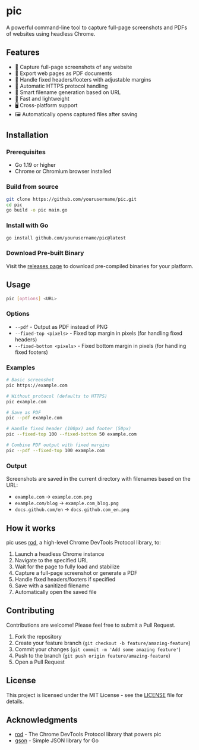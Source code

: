 # pic

A powerful command-line tool to capture full-page screenshots and PDFs of websites using headless Chrome.

## Features

- 📸 Capture full-page screenshots of any website
- 📄 Export web pages as PDF documents
- 🎯 Handle fixed headers/footers with adjustable margins
- 🔗 Automatic HTTPS protocol handling
- 📁 Smart filename generation based on URL
- 🚀 Fast and lightweight
- 🖥️ Cross-platform support
- 🖼️ Automatically opens captured files after saving

## Installation

### Prerequisites

- Go 1.19 or higher
- Chrome or Chromium browser installed

### Build from source

```bash
git clone https://github.com/yourusername/pic.git
cd pic
go build -o pic main.go
```

### Install with Go

```bash
go install github.com/yourusername/pic@latest
```

### Download Pre-built Binary

Visit the [releases page](https://github.com/yourusername/pic/releases) to download pre-compiled binaries for your platform.

## Usage

```bash
pic [options] <URL>
```

### Options

- `--pdf` - Output as PDF instead of PNG
- `--fixed-top <pixels>` - Fixed top margin in pixels (for handling fixed headers)
- `--fixed-bottom <pixels>` - Fixed bottom margin in pixels (for handling fixed footers)

### Examples

```bash
# Basic screenshot
pic https://example.com

# Without protocol (defaults to HTTPS)
pic example.com

# Save as PDF
pic --pdf example.com

# Handle fixed header (100px) and footer (50px)
pic --fixed-top 100 --fixed-bottom 50 example.com

# Combine PDF output with fixed margins
pic --pdf --fixed-top 100 example.com
```

### Output

Screenshots are saved in the current directory with filenames based on the URL:
- `example.com` → `example.com.png`
- `example.com/blog` → `example.com_blog.png`
- `docs.github.com/en` → `docs.github.com_en.png`

## How it works

pic uses [rod](https://github.com/go-rod/rod), a high-level Chrome DevTools Protocol library, to:
1. Launch a headless Chrome instance
2. Navigate to the specified URL
3. Wait for the page to fully load and stabilize
4. Capture a full-page screenshot or generate a PDF
5. Handle fixed headers/footers if specified
6. Save with a sanitized filename
7. Automatically open the saved file

## Contributing

Contributions are welcome! Please feel free to submit a Pull Request.

1. Fork the repository
2. Create your feature branch (`git checkout -b feature/amazing-feature`)
3. Commit your changes (`git commit -m 'Add some amazing feature'`)
4. Push to the branch (`git push origin feature/amazing-feature`)
5. Open a Pull Request

## License

This project is licensed under the MIT License - see the [LICENSE](LICENSE) file for details.

## Acknowledgments

- [rod](https://github.com/go-rod/rod) - The Chrome DevTools Protocol library that powers pic
- [gson](https://github.com/ysmood/gson) - Simple JSON library for Go